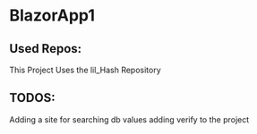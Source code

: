 # BlazorApp1

## Used Repos:

This Project Uses the lil_Hash Repository

## TODOS:
Adding a site for searching db values
adding verify to the project


